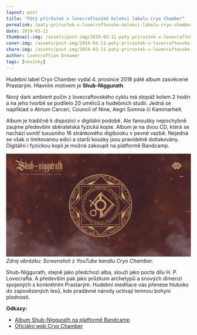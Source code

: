 ```yaml
---
layout: post
title: "Pátý přírůstek v lovecraftovské kolekci labelu Cryo Chamber"
permalink: /paty-prirustek-v-lovecraftovske-kolekci-labelu-cryo-chamber/
date: 2019-03-11
thumbnail-img: /assets/post-img/2019-03-11-paty-prirustek-v-lovecraftovske-kolekci-labelu-cryo-chamber/01-thumb-cryo-chamber.jpg
cover-img: /assets/post-img/2019-03-11-paty-prirustek-v-lovecraftovske-kolekci-labelu-cryo-chamber/02-cover-cryo-chamber.jpg
share-img: /assets/post-img/2019-03-11-paty-prirustek-v-lovecraftovske-kolekci-labelu-cryo-chamber/02-cover-cryo-chamber.jpg
author: Lovecraftian Dreamer
tags: [novinky]
---
```


Hudební label Cryo Chamber vydal 4. prosince 2018 páté album zasvěcené Prastarým. Hlavním motivem je **Shub-Niggurath**.

Nový dark ambient počin z lovecraftovského cyklu má stopáž kolem 2 hodin a na jeho tvorbě se podílelo 20 umělců a hudebních studií. Jedná se například o Atrium Carceri, Council of Nine, Aegri Somnia či Kammarheit.

Album je tradičně k dispozici v digitální podobě. Ale fanoušky nepochybně zaujme především sběratelská fyzická kopie. Album je na dvou CD, která se nachází uvnitř luxusního 16 stránkového digibooku v pevné vazbě. Nejedná se však o limitovanou edici a starší kousky jsou pravidelně dotiskovány. Digitální i fyzickou kopii je možná zakoupit na platformě Bandcamp.

![Album Shub-Niggurath od Cryo Chamber](/assets/post-img/2019-03-11-paty-prirustek-v-lovecraftovske-kolekci-labelu-cryo-chamber/cryo-chamber-shub-niggurath.jpg) \
*Zdroj obrázku: Screenshot z YouTube kanálu Cryo Chamber.*

Shub-Niggurath, stejně jako předchozí alba, slouží jako pocta dílu H. P. Lovecrafta. A především pak jako průzkum archetypů a snových dimenzí spojených s konkrétním Prastarým. Hudební meditace vás přenese hluboko do zapovězených lesů, kde pradávné národy uctívají temnou bohyni plodnosti.

**Odkazy:**

* [Album Shub-Niggurath na platformě Bandcamp](https://cryochamber.bandcamp.com/album/shub-niggurath)
* [Oficiální web Cryo Chamber](https://www.cryochamberlabel.com/)
